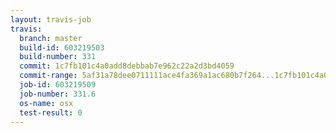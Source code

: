 ```yaml
---
layout: travis-job
travis:
  branch: master
  build-id: 603219503
  build-number: 331
  commit: 1c7fb101c4a0add8debbab7e962c22a2d3bd4059
  commit-range: 5af31a78dee0711111ace4fa369a1ac680b7f264...1c7fb101c4a0add8debbab7e962c22a2d3bd4059
  job-id: 603219509
  job-number: 331.6
  os-name: osx
  test-result: 0
---
```

